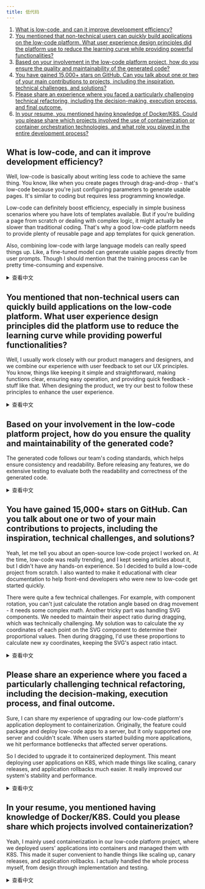 ```yaml
---
title: 低代码
---
```


1. [What is low-code, and can it improve development efficiency?](#what-is-low-code-and-can-it-improve-development-efficiency)
1. [You mentioned that non-technical users can quickly build applications on the low-code platform. What user experience design principles did the platform use to reduce the learning curve while providing powerful functionalities?](#you-mentioned-that-non-technical-users-can-quickly-build-applications-on-the-low-code-platform-what-user-experience-design-principles-did-the-platform-use-to-reduce-the-learning-curve-while-providing-powerful-functionalities)
1. [Based on your involvement in the low-code platform project, how do you ensure the quality and maintainability of the generated code?](#based-on-your-involvement-in-the-low-code-platform-project-how-do-you-ensure-the-quality-and-maintainability-of-the-generated-code)
1. [You have gained 15,000+ stars on GitHub. Can you talk about one or two of your main contributions to projects, including the inspiration, technical challenges, and solutions?](#you-have-gained-15000-stars-on-github-can-you-talk-about-one-or-two-of-your-main-contributions-to-projects-including-the-inspiration-technical-challenges-and-solutions)
1. [Please share an experience where you faced a particularly challenging technical refactoring, including the decision-making, execution process, and final outcome.](#please-share-an-experience-where-you-faced-a-particularly-challenging-technical-refactoring-including-the-decision-making-execution-process-and-final-outcome)
1. [In your resume, you mentioned having knowledge of Docker/K8S. Could you please share which projects involved the use of containerization or container orchestration technologies, and what role you played in the entire development process?](#in-your-resume-you-mentioned-having-knowledge-of-dockerk8s-could-you-please-share-which-projects-involved-the-use-of-containerization-or-container-orchestration-technologies-and-what-role-you-played-in-the-entire-development-process)

## What is low-code, and can it improve development efficiency?

Well, low-code is basically about writing less code to achieve the same thing. You know, like when you create pages through drag-and-drop - that's low-code because you're just configuring parameters to generate usable pages. It's similar to coding but requires less programming knowledge.

Low-code can definitely boost efficiency, especially in simple business scenarios where you have lots of templates available. But if you're building a page from scratch or dealing with complex logic, it might actually be slower than traditional coding. That's why a good low-code platform needs to provide plenty of reusable page and app templates for quick generation.

Also, combining low-code with large language models can really speed things up. Like, a fine-tuned model can generate usable pages directly from user prompts. Though I should mention that the training process can be pretty time-consuming and expensive.

<details>
<summary>查看中文</summary>
你觉得什么是低代码，低代码能提升开发效率吗？

我觉得在实现同样功能的情况下，让开发者比原来少写了一些代码，这样就算是低代码。例如通过拖拉拽来生成页面，这也算是低代码，因为它需要配置一些参数才能生成可用的页面，这个行为相当于在写代码了，只不过不需要太多的编程知识。

低代码在简单的业务场景，并且提供了大量模板的情况下，是可以提升开发效率的。但是如果从零开始开发一个页面或者说页面逻辑非常复杂，效率就会比较低，比不上直接写代码效率高。所以一个好用的低代码平台必定提供了大量可复用的页面模板、应用模板，让用户能快速生成页面。

另外，如果低代码和大语言模型结合，也能快速提升开发效率。在经过微调后的大语言模型可以直接根据用户的提示直接生成一个可用的页面。但是这个训练过程可能会非常漫长，并且费用成本很高。

</details>

## You mentioned that non-technical users can quickly build applications on the low-code platform. What user experience design principles did the platform use to reduce the learning curve while providing powerful functionalities?

Well, I usually work closely with our product managers and designers, and we combine our experience with user feedback to set our UX principles. You know, things like keeping it simple and straightforward, making functions clear, ensuring easy operation, and providing quick feedback - stuff like that. When designing the product, we try our best to follow these principles to enhance the user experience.

<details>
<summary>查看中文</summary>
您提到为非技术用户在低代码平台上快速搭建应用，该平台使用了哪些用户体验设计原则来降低用户的学习曲线，同时提供强大的功能？

我一般会和产品经理、设计师一起沟通，并且结合自己的经验和用户反馈来确定用户体验设计原则。例如简单直接、功能明确、操作简单、反馈及时等。然后在产品设计时，我会尽量遵循这些原则，来提高用户体验。

</details>

## Based on your involvement in the low-code platform project, how do you ensure the quality and maintainability of the generated code?

The generated code follows our team's coding standards, which helps ensure consistency and readability. Before releasing any features, we do extensive testing to evaluate both the readability and correctness of the generated code.

<details>
<summary>查看中文</summary>
基于您参与的低代码平台项目，如何确保生成的代码的质量和可维护性？

生成的代码风格是按照我们团队的代码规范来的，这样可以保证生成的代码风格统一和代码可读性。并且在功能上线前也有过大量的测试，主要是评测生成的代码可读性和正确性。

</details>

## You have gained 15,000+ stars on GitHub. Can you talk about one or two of your main contributions to projects, including the inspiration, technical challenges, and solutions?

Yeah, let me tell you about an open-source low-code project I worked on. At the time, low-code was really trending, and I kept seeing articles about it, but I didn't have any hands-on experience. So I decided to build a low-code project from scratch. I also wanted to make it educational with clear documentation to help front-end developers who were new to low-code get started quickly.

There were quite a few technical challenges. For example, with component rotation, you can't just calculate the rotation angle based on drag movement - it needs some complex math. Another tricky part was handling SVG components. We needed to maintain their aspect ratio during dragging, which was technically challenging. My solution was to calculate the xy coordinates of each point on the SVG component to determine their proportional values. Then during dragging, I'd use these proportions to calculate new xy coordinates, keeping the SVG's aspect ratio intact.

<details>
<summary>查看中文</summary>
您在 GitHub 上获得了 15,000+ stars，请谈谈您主要贡献的一个或两个项目，包括项目的灵感来源、技术难点和如何解决的？

我谈一下开源的低代码项目，当时低代码比较火，经常能看到相关的文章，而我没有相关经验。所以我想着自己从零开始做一个低代码项目，顺便做成教学项目，把文档写清楚，来帮助那些不懂低代码的前端，让他们能快速入门。

技术难点有很多，例如旋转组件，不能简单的通过用户拖拽移动的位移 xy 来算出旋转的角度，还要经过一些数学计算，才能算出来。还有就是支持 SVG 组件，SVG 在拖拽时不能改变 SVG 组件的比例，这个也是一个技术难点。我是通过计算 SVG 组件每个点的 xy 坐标，算出它们的在组件上的比例值，然后拖拽时通过比例值来计算新的 xy 坐标，这样就能保证 SVG 组件的比例不变。

</details>

## Please share an experience where you faced a particularly challenging technical refactoring, including the decision-making, execution process, and final outcome.

Sure, I can share my experience of upgrading our low-code platform's application deployment to containerization. Originally, the feature could package and deploy low-code apps to a server, but it only supported one server and couldn't scale. When users started building more applications, we hit performance bottlenecks that affected server operations.

So I decided to upgrade it to containerized deployment. This meant deploying user applications on K8S, which made things like scaling, canary releases, and application rollbacks much easier. It really improved our system's stability and performance.

<details>
<summary>查看中文</summary>
请分享一次特别有挑战的技术重构经验，涉及的决策、执行过程和最终的结果。

我分享一下之前将低代码平台的应用部署功能改造为容器化部署的经历。原来的应用部署功能能够把低代码应用打包部署到服务器上，但是只支持一台服务器，不能扩容。当用户搭建的应用多了之后，就会有性能瓶颈，影响服务器正常运转。

所以我决定对这个功能进行升级，将它改造为容器化部署。这样用户的应用就都部署在 K8S 上了，这样就可以很方便的进行扩容、灰度更新和应用回滚等操作，大大的提升了系统的稳定性和性能。

</details>

## In your resume, you mentioned having knowledge of Docker/K8S. Could you please share which projects involved containerization?

Yeah, I mainly used containerization in our low-code platform project, where we deployed users' applications into containers and managed them with K8S. This made it super convenient to handle things like scaling up, canary releases, and application rollbacks. I actually handled the whole process myself, from design through implementation and testing.

<details>
<summary>查看中文</summary>
您在简历中提到具备 Docker/K8S 知识，能否介绍一下在哪些项目中使用到了容器化或容器编排技术，并且你这在整个开发流程中扮演了怎样的角色？

主要是在低代码平台项目中使用到了容器化技术，将用户的应用部署到容器中，然后通过 K8S 来管理这些容器。这样可以很方便的进行扩容、灰度更新和应用回滚等操作。从设计到实现、测试的整个过程都是我一个人做的。

</details>
